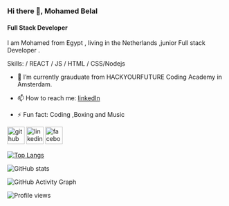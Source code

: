 ### Hi there 👋, Mohamed Belal
#### Full Stack Developer
I am Mohamed from Egypt , living in the Netherlands ,junior Full stack Developer .

Skills:  / REACT / JS / HTML / CSS/Nodejs

- 🌱 I’m currently grauduate from HACKYOURFUTURE Coding Academy in Amsterdam. 

- 📫 How to reach me:  [linkedIn](https://www.linkedin.com/in/mohamed-belal-6351571a3/) 
- ⚡ Fun fact: Coding ,Boxing and Music 


[<img src='https://cdn.jsdelivr.net/npm/simple-icons@3.0.1/icons/github.svg' alt='github' height='40'>](https://github.com/belal19979)  [<img src='https://cdn.jsdelivr.net/npm/simple-icons@3.0.1/icons/linkedin.svg' alt='linkedin' height='40'>](https://www.linkedin.com/in/mohamed-belal-6351571a3/)  [<img src='https://cdn.jsdelivr.net/npm/simple-icons@3.0.1/icons/facebook.svg' alt='facebook' height='40'>](https://www.facebook.com/mohamed.belal.56)  

[![Top Langs](https://github-readme-stats.vercel.app/api/top-langs/?username=belal19979)](https://github.com/anuraghazra/github-readme-stats)

![GitHub stats](https://github-readme-stats.vercel.app/api?username=belal19979&show_icons=true&count_private=true)  

![GitHub Activity Graph](https://activity-graph.herokuapp.com/graph?username=belal19979)  

![Profile views](https://gpvc.arturio.dev/belal19979)  
